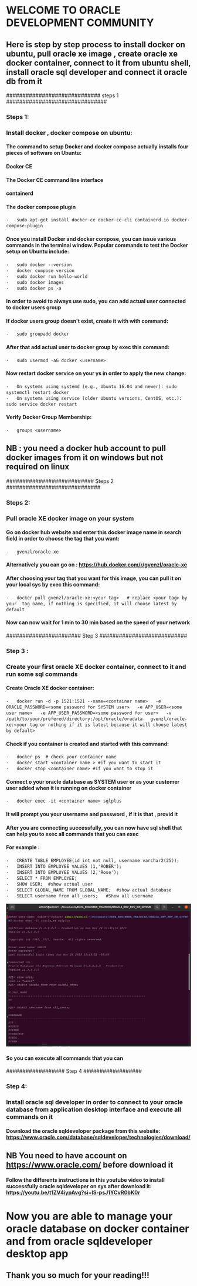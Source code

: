 # WELCOME TO ORACLE DEVELOPMENT COMMUNITY

## Here is step by step process to install docker on ubuntu, pull oracle xe image , create oracle xe docker container, connect to it from ubuntu shell, install oracle sql developer and connect it oracle db from it



#############################           steps 1         ###############################

### Steps 1:  
### Install docker , docker compose on ubuntu:  
#### The command to setup Docker and docker compose actually installs four pieces of software on Ubuntu:

#### Docker CE
#### The Docker CE command line interface
#### containerd
#### The docker compose plugin

    -   sudo apt-get install docker-ce docker-ce-cli containerd.io docker-compose-plugin

#### Once you install Docker and docker compose, you can issue various commands in the terminal window. Popular commands to test the Docker setup on Ubuntu include:

    -   sudo docker --version
    -   docker compose version
    -   sudo docker run hello-world
    -   sudo docker images
    -   sudo docker ps -a

#### In order to avoid to always use sudo, you can add actual user connected to docker users group
#### If docker users group doesn't exist, create it with with command:
    -   sudo groupadd docker
#### After that add actual user to docker group by exec this command:
    -   sudo usermod -aG docker <username>
#### Now restart docker service on your ys in order to apply the new change:
    -   On systems using systemd (e.g., Ubuntu 16.04 and newer): sudo systemctl restart docker
    -   On systems using service (older Ubuntu versions, CentOS, etc.): sudo service docker restart
#### Verify Docker Group Membership:
    -   groups <username>


## NB : you need a docker hub account to pull docker images from it on windows but not required on linux



###########################     Steps 2        #############################


### Steps 2:
### Pull oracle XE docker image on your system

#### Go on docker hub website and enter this docker image name in search field in order to choose the tag that you want:  
    -   gvenzl/oracle-xe

####  Alternatively you can go on :   https://hub.docker.com/r/gvenzl/oracle-xe

#### After choosing your tag that you want for this image, you can pull it on your local sys by exec this command:
    -   docker pull gvenzl/oracle-xe:<your tag>   # replace <your tag> by your  tag name, if nothing is specified, it will choose latest by default 


#### Now can now wait for 1 min to 30 min based on the speed of your network




#######################              Step 3          ###########################

### Step 3 :
### Create your first oracle XE docker container, connect to it and run some sql commands

#### Create Oracle XE docker container:

    -   docker run -d -p 1521:1521 --name=<container name>   -e ORACLE_PASSWORD=<some password for SYSTEM user>   -e APP_USER=<some user name>   -e APP_USER_PASSWORD=<some password for user>   -v /path/to/your/prefered/directory:/opt/oracle/oradata   gvenzl/oracle-xe:<your tag or nothing if it is latest because it will choose latest by default>


#### Check if you container is created and started with this command:
    -   docker ps  # check your container name
    -   docker start <container name > #if you want to start it
    -   docker stop <container name> #if you want to stop it

#### Connect o your oracle database as SYSTEM user or as your customer user added when it is  running on docker container

    -   docker exec -it <container name> sqlplus 

#### It will prompt you your username and password , if it is that , provid it

#### After you are connecting successfully, you can now have sql shell that can help you to exec all commands that you can exec

#### For example :
    -   CREATE TABLE EMPLOYEE(id int not null, username varchar2(25));
    -   INSERT INTO EMPLOYEE VALUES (1,'ROBER');
    -   INSERT INTO EMPLOYEE VALUES (2,'Rose');
    -   SELECT * FROM EMPLOYEE;
    -   SHOW USER;  #show actual user
    -   SELECT GLOBAL_NAME FROM GLOBAL_NAME;  #show actual database
    -   SELECT username from all_users;   #Show all username

![Example](oracle2.png)


#### So you can execute all  commands that you can





##################      Step 4          ##################


### Step 4:
### Install oracle sql developer in order to connect to your oracle database from application desktop interface and execute all commands on it

#### Download the oracle sqldeveloper package from this website: https://www.oracle.com/database/sqldeveloper/technologies/download/

## NB You need to have account on https://www.oracle.com/ before download it

#### Follow the differents instructions in this youtube video to install successfully oracle sqldeveloper on sys after download it:  https://youtu.be/t1ZV4iypAvg?si=lS-psJ1YCvR0bK0r


# Now you are able to manage your oracle database on docker container and from oracle sqldeveloper desktop app


## Thank you so much for your reading!!!






